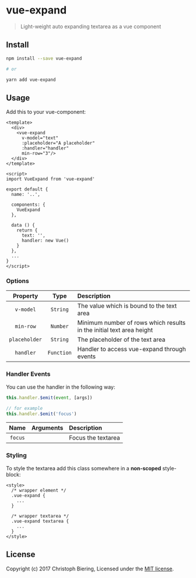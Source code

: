 # vue-expand

> Light-weight auto expanding textarea as a vue component

## Install

```bash
npm install --save vue-expand

# or

yarn add vue-expand
```

## Usage

Add this to your vue-component:

```vue
<template>
  <div>
    <vue-expand
      v-model="text" 
      :placeholder="A placeholder" 
      :handler="handler" 
      min-row="3"/>
  </div>
</template>

<script>
import VueExpand from 'vue-expand'

export default {
  name: '..',

  components: {
    VueExpand
  },

  data () {
    return {
      text: '',
      handler: new Vue()
    }
  },
  ...
}
</script>
```

### Options

|Property|Type|Description|
|:--:|:--:|:--|
|`v-model`|`String`|The value which is bound to the text area|
|`min-row`|`Number`|Minimum number of rows which results in the initial text area height|
|`placeholder`|`String`|The placeholder of the text area|
|`handler`|`Function`|Handler to access vue-expand through events|

### Handler Events

You can use the handler in the following way:

```javascript
this.handler.$emit(event, [args])

// for example
this.handler.$emit('focus')
```

|Name|Arguments|Description|
|:--:|:--:|:--|
|`focus`||Focus the textarea|

### Styling

To style the textarea add this class somewhere in a **non-scoped** style-block:

```vue
<style>
  /* wrapper element */
  .vue-expand {
    ...
  }

  /* wrapper textarea */
  .vue-expand textarea {
    ...
  }
</style>
```

## License

Copyright (c) 2017 Christoph Biering, Licensed under the [MIT license](./LICENSE).
